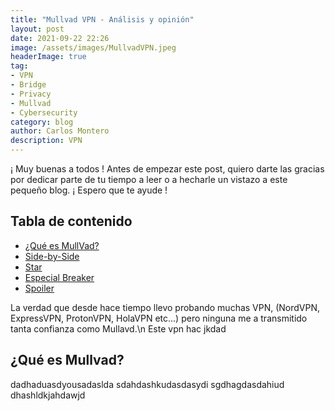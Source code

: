 ```yaml
---
title: "Mullvad VPN - Análisis y opinión"
layout: post
date: 2021-09-22 22:26
image: /assets/images/MullvadVPN.jpeg
headerImage: true
tag:
- VPN
- Bridge
- Privacy
- Mullvad
- Cybersecurity
category: blog
author: Carlos Montero
description: VPN
---
```


¡ Muy buenas a todos ! Antes de empezar este post, quiero darte las gracias por dedicar parte de tu tiempo a leer o a hecharle un vistazo a este pequeño blog. ¡ Espero que te ayude !
## Tabla de contenido 
- [¿Qué es MullVad?](#evidence)
- [Side-by-Side](#side-by-side)
- [Star](#star)
- [Especial Breaker](#especial-breaker)
- [Spoiler](#spoiler)

La verdad que desde hace tiempo llevo probando muchas VPN, (NordVPN, ExpressVPN, ProtonVPN, HolaVPN etc...) pero ninguna me a transmitido tanta confianza como Mullavd.\n
Este vpn hac jkdad

## ¿Qué es Mullvad?
dadhaduasdyousadaslda
sdahdashkudasdasydi
sgdhagdasdahiud
dhashldkjahdawjd
